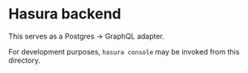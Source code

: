 # Hasura backend

This serves as a Postgres -> GraphQL adapter.

For development purposes, `hasura console` may be invoked from this directory.
